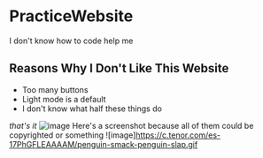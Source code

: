 # PracticeWebsite
I don't know how to code help me
## Reasons Why I Don't Like This Website
- Too many buttons
- Light mode is a default
- I don't know what half these things do

_that's it_
![image](https://user-images.githubusercontent.com/114519442/192608488-fe642298-a5e3-40ff-a3f7-c70cd34752b0.png)
Here's a screenshot because all of them could be copyrighted or something
![image]https://c.tenor.com/es-17PhGFLEAAAAM/penguin-smack-penguin-slap.gif
